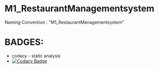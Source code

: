 # M1_RestaurantManagementsystem
Naming Convention : "M1_RestaurantManagementsystem"


# BADGES:
* codacy - static analysis
* [![Codacy Badge](https://app.codacy.com/project/badge/Grade/3a1d5e7060c648928d343396dfdedd2f)](https://www.codacy.com/gh/rbahamani/M1_RestaurantManagementsystem/dashboard?utm_source=github.com&amp;utm_medium=referral&amp;utm_content=rbahamani/M1_RestaurantManagementsystem&amp;utm_campaign=Badge_Grade)
